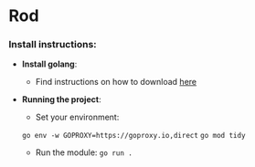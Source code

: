 # Rod

### Install instructions:

- **Install golang**:
  - Find instructions on how to download [here](https://go.dev/doc/install)

- **Running the project**:
  - Set your environment:

  `go env -w GOPROXY=https://goproxy.io,direct`
  `go mod tidy`

  - Run the module:
  `go run .`
